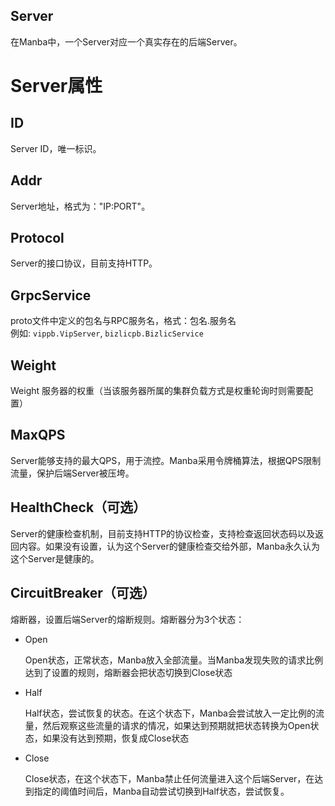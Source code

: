 Server
------
在Manba中，一个Server对应一个真实存在的后端Server。

# Server属性
## ID
Server ID，唯一标识。

## Addr
Server地址，格式为："IP:PORT"。

## Protocol
Server的接口协议，目前支持HTTP。

## GrpcService
proto文件中定义的包名与RPC服务名，格式：包名.服务名  
例如: `vippb.VipServer`, `bizlicpb.BizlicService`

## Weight
Weight 服务器的权重（当该服务器所属的集群负载方式是权重轮询时则需要配置）

## MaxQPS
Server能够支持的最大QPS，用于流控。Manba采用令牌桶算法，根据QPS限制流量，保护后端Server被压垮。

## HealthCheck（可选）
Server的健康检查机制，目前支持HTTP的协议检查，支持检查返回状态码以及返回内容。如果没有设置，认为这个Server的健康检查交给外部，Manba永久认为这个Server是健康的。

## CircuitBreaker（可选）
熔断器，设置后端Server的熔断规则。熔断器分为3个状态：

* Open

  Open状态，正常状态，Manba放入全部流量。当Manba发现失败的请求比例达到了设置的规则，熔断器会把状态切换到Close状态

* Half

  Half状态，尝试恢复的状态。在这个状态下，Manba会尝试放入一定比例的流量，然后观察这些流量的请求的情况，如果达到预期就把状态转换为Open状态，如果没有达到预期，恢复成Close状态

* Close

  Close状态，在这个状态下，Manba禁止任何流量进入这个后端Server，在达到指定的阈值时间后，Manba自动尝试切换到Half状态，尝试恢复。
